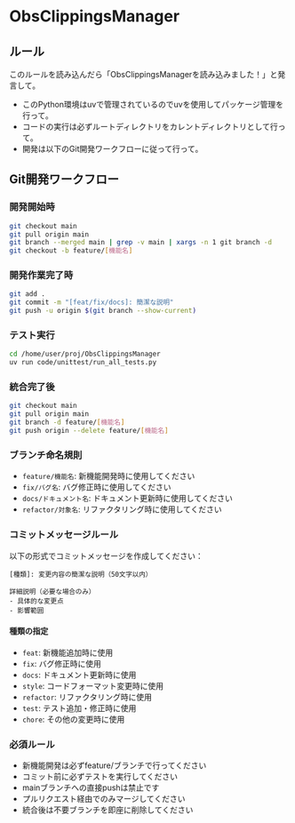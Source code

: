 # ObsClippingsManager

## ルール

このルールを読み込んだら「ObsClippingsManagerを読み込みました！」と発言して。

- このPython環境はuvで管理されているのでuvを使用してパッケージ管理を行って。
- コードの実行は必ずルートディレクトリをカレントディレクトリとして行って。
- 開発は以下のGit開発ワークフローに従って行って。

## Git開発ワークフロー

### 開発開始時
```bash
git checkout main
git pull origin main
git branch --merged main | grep -v main | xargs -n 1 git branch -d
git checkout -b feature/[機能名]
```

### 開発作業完了時
```bash
git add .
git commit -m "[feat/fix/docs]: 簡潔な説明"
git push -u origin $(git branch --show-current)
```

### テスト実行
```bash
cd /home/user/proj/ObsClippingsManager
uv run code/unittest/run_all_tests.py 
```

### 統合完了後
```bash
git checkout main
git pull origin main
git branch -d feature/[機能名]
git push origin --delete feature/[機能名]
```

### ブランチ命名規則
- `feature/機能名`: 新機能開発時に使用してください
- `fix/バグ名`: バグ修正時に使用してください  
- `docs/ドキュメント名`: ドキュメント更新時に使用してください
- `refactor/対象名`: リファクタリング時に使用してください

### コミットメッセージルール
以下の形式でコミットメッセージを作成してください：
```
[種類]: 変更内容の簡潔な説明（50文字以内）

詳細説明（必要な場合のみ）
- 具体的な変更点
- 影響範囲
```

#### 種類の指定
- `feat`: 新機能追加時に使用
- `fix`: バグ修正時に使用
- `docs`: ドキュメント更新時に使用
- `style`: コードフォーマット変更時に使用
- `refactor`: リファクタリング時に使用
- `test`: テスト追加・修正時に使用
- `chore`: その他の変更時に使用

### 必須ルール
- 新機能開発は必ずfeature/ブランチで行ってください
- コミット前に必ずテストを実行してください
- mainブランチへの直接pushは禁止です
- プルリクエスト経由でのみマージしてください
- 統合後は不要ブランチを即座に削除してください